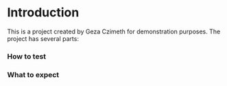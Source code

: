 # Introduction

This is a project created by Geza Czimeth for demonstration purposes.
The project has several parts:

### How to test

### What to expect